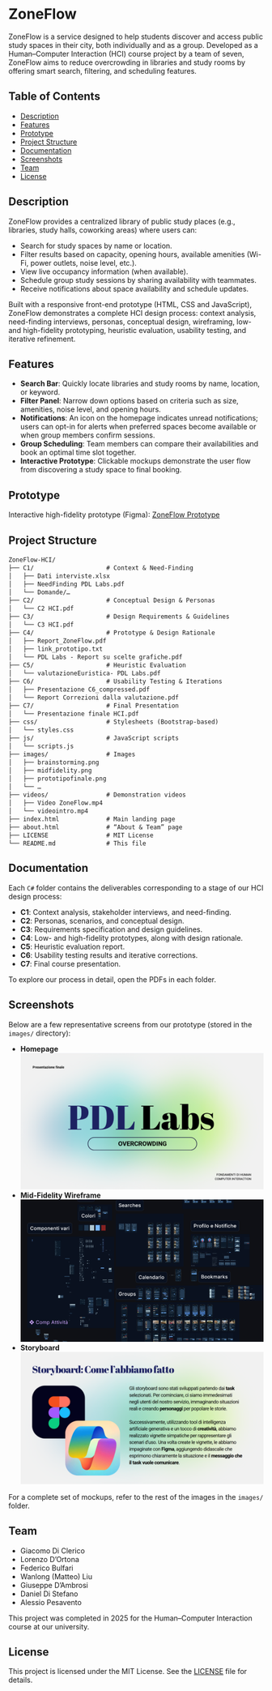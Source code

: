 # ZoneFlow

ZoneFlow is a service designed to help students discover and access public study spaces in their city, both individually and as a group. Developed as a Human–Computer Interaction (HCI) course project by a team of seven, ZoneFlow aims to reduce overcrowding in libraries and study rooms by offering smart search, filtering, and scheduling features.

## Table of Contents

* [Description](#description)
* [Features](#features)
* [Prototype](#prototype)
* [Project Structure](#project-structure)
* [Documentation](#documentation)
* [Screenshots](#screenshots)
* [Team](#team)
* [License](#license)

## Description

ZoneFlow provides a centralized library of public study places (e.g., libraries, study halls, coworking areas) where users can:

* Search for study spaces by name or location.
* Filter results based on capacity, opening hours, available amenities (Wi-Fi, power outlets, noise level, etc.).
* View live occupancy information (when available).
* Schedule group study sessions by sharing availability with teammates.
* Receive notifications about space availability and schedule updates.

Built with a responsive front-end prototype (HTML, CSS and JavaScript), ZoneFlow demonstrates a complete HCI design process: context analysis, need-finding interviews, personas, conceptual design, wireframing, low- and high-fidelity prototyping, heuristic evaluation, usability testing, and iterative refinement.

## Features

* **Search Bar**: Quickly locate libraries and study rooms by name, location, or keyword.
* **Filter Panel**: Narrow down options based on criteria such as size, amenities, noise level, and opening hours.
* **Notifications**: An icon on the homepage indicates unread notifications; users can opt-in for alerts when preferred spaces become available or when group members confirm sessions.
* **Group Scheduling**: Team members can compare their availabilities and book an optimal time slot together.
* **Interactive Prototype**: Clickable mockups demonstrate the user flow from discovering a study space to final booking.

## Prototype

Interactive high-fidelity prototype (Figma):
[ZoneFlow Prototype](https://www.figma.com/design/G4G4y2kwpZ3Rn74cqsDzF3/PDL-Labs---ZoneFlow?node-id=0-1&t=1PV1uTBZYQXGdcD8-1)

## Project Structure

```
ZoneFlow-HCI/
├── C1/                    # Context & Need-Finding
│   ├── Dati interviste.xlsx
│   ├── NeedFinding PDL Labs.pdf
│   └── Domande/…
├── C2/                    # Conceptual Design & Personas
│   └── C2 HCI.pdf
├── C3/                    # Design Requirements & Guidelines
│   └── C3 HCI.pdf
├── C4/                    # Prototype & Design Rationale
│   ├── Report_ZoneFlow.pdf
│   ├── link_prototipo.txt
│   └── PDL Labs - Report su scelte grafiche.pdf
├── C5/                    # Heuristic Evaluation
│   └── valutazioneEuristica- PDL Labs.pdf
├── C6/                    # Usability Testing & Iterations
│   ├── Presentazione C6_compressed.pdf
│   └── Report Correzioni dalla valutazione.pdf
├── C7/                    # Final Presentation
│   └── Presentazione finale HCI.pdf
├── css/                   # Stylesheets (Bootstrap-based)
│   └── styles.css
├── js/                    # JavaScript scripts
│   └── scripts.js
├── images/                # Images
│   ├── brainstorming.png
│   ├── midfidelity.png
│   ├── prototipofinale.png
│   └── …
├── videos/                # Demonstration videos
│   ├── Video ZoneFlow.mp4
│   └── videointro.mp4
├── index.html             # Main landing page
├── about.html             # “About & Team” page
├── LICENSE                # MIT License
└── README.md              # This file
```

## Documentation

Each `C#` folder contains the deliverables corresponding to a stage of our HCI design process:

* **C1**: Context analysis, stakeholder interviews, and need-finding.
* **C2**: Personas, scenarios, and conceptual design.
* **C3**: Requirements specification and design guidelines.
* **C4**: Low- and high-fidelity prototypes, along with design rationale.
* **C5**: Heuristic evaluation report.
* **C6**: Usability testing results and iterative corrections.
* **C7**: Final course presentation.

To explore our process in detail, open the PDFs in each folder.

## Screenshots

Below are a few representative screens from our prototype (stored in the `images/` directory):

* **Homepage**
  ![Homepage](images/final.png)
* **Mid-Fidelity Wireframe**
  ![Mid-Fidelity Wireframe](images/midfidelity.png)
* **Storyboard**
  ![Storyboard](images/storyboard.png)

For a complete set of mockups, refer to the rest of the images in the `images/` folder.

## Team

* Giacomo Di Clerico
* Lorenzo D’Ortona
* Federico Bulfari
* Wanlong (Matteo) Liu
* Giuseppe D’Ambrosi
* Daniel Di Stefano
* Alessio Pesavento

This project was completed in 2025 for the Human–Computer Interaction course at our university.

## License

This project is licensed under the MIT License. See the [LICENSE](LICENSE) file for details.
